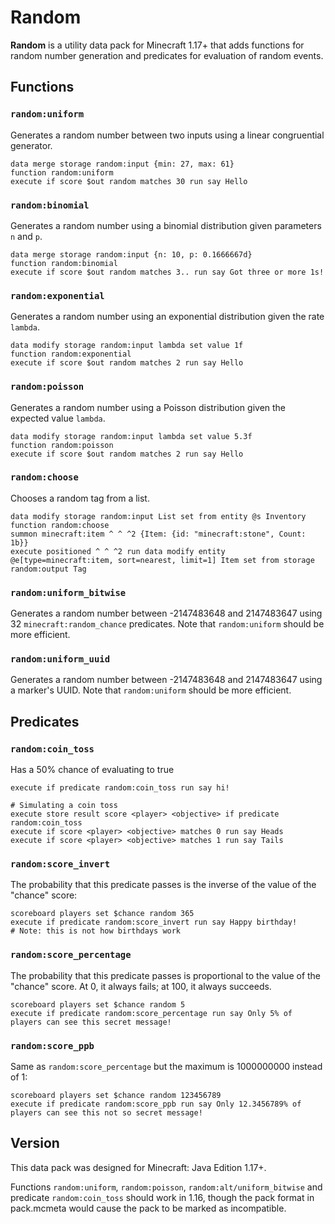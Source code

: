 # Random

**Random** is a utility data pack for Minecraft 1.17+ that adds functions for random number generation and predicates for evaluation of random events.

## Functions

### `random:uniform`

Generates a random number between two inputs using a linear congruential generator.

```mcfunction
data merge storage random:input {min: 27, max: 61}
function random:uniform
execute if score $out random matches 30 run say Hello
```

### `random:binomial`

Generates a random number using a binomial distribution given parameters `n` and `p`.

```mcfunction
data merge storage random:input {n: 10, p: 0.1666667d}
function random:binomial
execute if score $out random matches 3.. run say Got three or more 1s!
```

### `random:exponential`

Generates a random number using an exponential distribution given the rate `lambda`.

```mcfunction
data modify storage random:input lambda set value 1f
function random:exponential
execute if score $out random matches 2 run say Hello
```

### `random:poisson`

Generates a random number using a Poisson distribution given the expected value `lambda`.

```mcfunction
data modify storage random:input lambda set value 5.3f
function random:poisson
execute if score $out random matches 2 run say Hello
```

### `random:choose`

Chooses a random tag from a list.

```mcfunction
data modify storage random:input List set from entity @s Inventory
function random:choose
summon minecraft:item ^ ^ ^2 {Item: {id: "minecraft:stone", Count: 1b}}
execute positioned ^ ^ ^2 run data modify entity @e[type=minecraft:item, sort=nearest, limit=1] Item set from storage random:output Tag
```

### `random:uniform_bitwise`

Generates a random number between -2147483648 and 2147483647 using 32 `minecraft:random_chance` predicates. Note that `random:uniform` should be more efficient.

### `random:uniform_uuid`

Generates a random number between -2147483648 and 2147483647 using a marker's UUID. Note that `random:uniform` should be more efficient.

## Predicates

### `random:coin_toss`

Has a 50% chance of evaluating to true

```mcfunction
execute if predicate random:coin_toss run say hi!
```

```mcfunction
# Simulating a coin toss
execute store result score <player> <objective> if predicate random:coin_toss
execute if score <player> <objective> matches 0 run say Heads
execute if score <player> <objective> matches 1 run say Tails
```

### `random:score_invert`

The probability that this predicate passes is the inverse of the value of the "chance" score:

```mcfunction
scoreboard players set $chance random 365
execute if predicate random:score_invert run say Happy birthday!
# Note: this is not how birthdays work
```

### `random:score_percentage`

The probability that this predicate passes is proportional to the value of the "chance" score. At 0, it always fails; at 100, it always succeeds.

```mcfunction
scoreboard players set $chance random 5
execute if predicate random:score_percentage run say Only 5% of players can see this secret message!
```

### `random:score_ppb`

Same as `random:score_percentage` but the maximum is 1000000000 instead of 1:

```mcfunction
scoreboard players set $chance random 123456789
execute if predicate random:score_ppb run say Only 12.3456789% of players can see this not so secret message!
```

## Version

This data pack was designed for Minecraft: Java Edition 1.17+.

Functions `random:uniform`, `random:poisson`, `random:alt/uniform_bitwise` and predicate `random:coin_toss` should work in 1.16, though the pack format in pack.mcmeta would cause the pack to be marked as incompatible.
